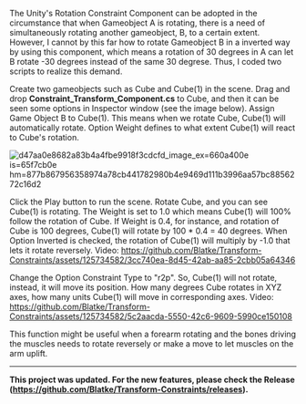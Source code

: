The Unity's Rotation Constraint Component can be adopted in the circumstance that when Gameobject A is rotating, there is a need of simultaneously rotating another gameobject, B, to a certain extent. However, I cannot by this far how to rotate Gameobject B in a inverted way by using this component, which means a rotation of 30 degrees in A can let B rotate -30 degrees instead of the same 30 degrese.
Thus, I coded two scripts to realize this demand.

Create two gameobjects such as Cube and Cube(1) in the scene. 
Drag and drop **Constraint_Transform_Component.cs** to Cube, and then it can be seen some options in Inspector window (see the image below).
Assign Game Object B to Cube(1). This means when we rotate Cube, Cube(1) will automatically rotate.
Option Weight defines to what extent Cube(1) will react to Cube's rotation.

![d47aa0e8682a83b4a4fbe9918f3cdcfd_image_ex=660a400e is=65f7cb0e hm=877b867956358974a78cb441782980b4e9469d111b3996aa57bc8856272c16d2](https://github.com/Blatke/Transform-Constraints/assets/125734582/b56d3c14-379b-4a9c-a103-99bf7b2dbe9a)

Click the Play button to run the scene.
Rotate Cube, and you can see Cube(1) is rotating. The Weight is set to 1.0 which means Cube(1) will 100% follow the rotation of Cube. If Weight is 0.4, for instance, and rotation of Cube is 100 degrees, Cube(1) will rotate by 100 * 0.4 = 40 degrees.
When Option Inverted is checked, the rotation of Cube(1) will multiply by -1.0 that lets it rotate reversely.
Video: https://github.com/Blatke/Transform-Constraints/assets/125734582/3cc740ea-8d45-42ab-aa85-2cbb05a64346

Change the Option Constraint Type to "r2p". So, Cube(1) will not rotate, instead, it will move its position. How many degrees Cube rotates in XYZ axes, how many units Cube(1) will move in corresponding axes. 
Video: https://github.com/Blatke/Transform-Constraints/assets/125734582/5c2aacda-5550-42c6-9609-5990ce150108

This function might be useful when a forearm rotating and the bones driving the muscles needs to rotate reversely or make a move to let muscles on the arm uplift.

-------
**This project was updated. For the new features, please check the Release (https://github.com/Blatke/Transform-Constraints/releases).**
